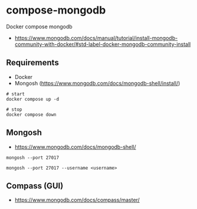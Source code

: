 # compose-mongodb
Docker compose mongodb

* https://www.mongodb.com/docs/manual/tutorial/install-mongodb-community-with-docker/#std-label-docker-mongodb-community-install

## Requirements
* Docker
* Mongosh (https://www.mongodb.com/docs/mongodb-shell/install/)

```shell
# start
docker compose up -d

# stop 
docker compose down
```

## Mongosh
* https://www.mongodb.com/docs/mongodb-shell/

```shell
mongosh --port 27017

mongosh --port 27017 --username <username>
```

## Compass (GUI)
* https://www.mongodb.com/docs/compass/master/
